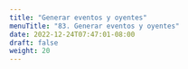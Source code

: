 ```yaml
---
title: "Generar eventos y oyentes"
menuTitle: "83. Generar eventos y oyentes"
date: 2022-12-24T07:47:01-08:00
draft: false
weight: 20
---
```

